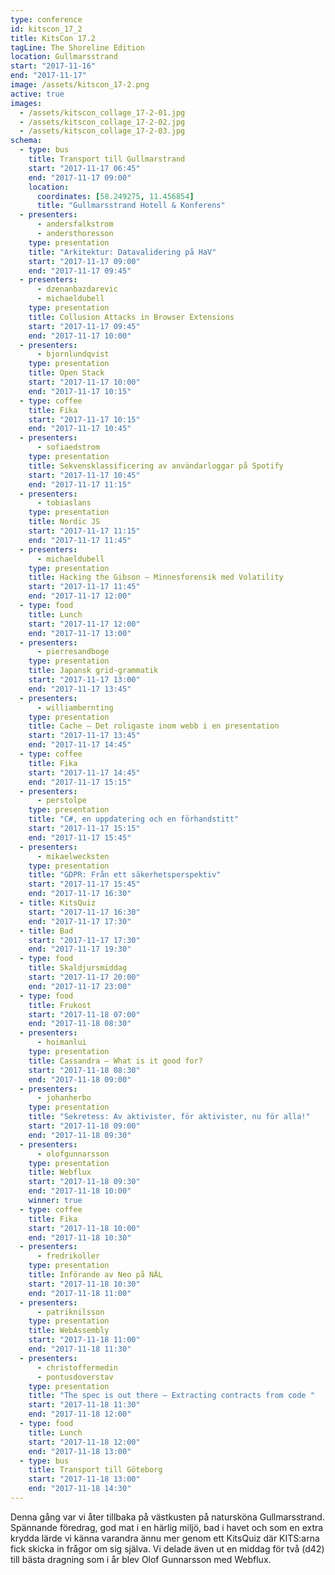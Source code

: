 ```yaml
---
type: conference
id: kitscon_17_2
title: KitsCon 17.2
tagLine: The Shoreline Edition
location: Gullmarsstrand
start: "2017-11-16"
end: "2017-11-17"
image: /assets/kitscon_17-2.png
active: true
images:
  - /assets/kitscon_collage_17-2-01.jpg
  - /assets/kitscon_collage_17-2-02.jpg
  - /assets/kitscon_collage_17-2-03.jpg
schema:
  - type: bus
    title: Transport till Gullmarstrand
    start: "2017-11-17 06:45"
    end: "2017-11-17 09:00"
    location:
      coordinates: [58.249275, 11.456854]
      title: "Gullmarsstrand Hotell & Konferens"
  - presenters:
      - andersfalkstrom
      - andersthoresson
    type: presentation
    title: "Arkitektur: Datavalidering på HaV"
    start: "2017-11-17 09:00"
    end: "2017-11-17 09:45"
  - presenters:
      - dzenanbazdarevic
      - michaeldubell
    type: presentation
    title: Collusion Attacks in Browser Extensions
    start: "2017-11-17 09:45"
    end: "2017-11-17 10:00"
  - presenters:
      - bjornlundqvist
    type: presentation
    title: Open Stack
    start: "2017-11-17 10:00"
    end: "2017-11-17 10:15"
  - type: coffee
    title: Fika
    start: "2017-11-17 10:15"
    end: "2017-11-17 10:45"
  - presenters:
      - sofiaedstrom
    type: presentation
    title: Sekvensklassificering av användarloggar på Spotify
    start: "2017-11-17 10:45"
    end: "2017-11-17 11:15"
  - presenters:
      - tobiaslans
    type: presentation
    title: Nordic JS
    start: "2017-11-17 11:15"
    end: "2017-11-17 11:45"
  - presenters:
      - michaeldubell
    type: presentation
    title: Hacking the Gibson – Minnesforensik med Volatility
    start: "2017-11-17 11:45"
    end: "2017-11-17 12:00"
  - type: food
    title: Lunch
    start: "2017-11-17 12:00"
    end: "2017-11-17 13:00"
  - presenters:
      - pierresandboge
    type: presentation
    title: Japansk grid-grammatik
    start: "2017-11-17 13:00"
    end: "2017-11-17 13:45"
  - presenters:
      - williambernting
    type: presentation
    title: Cache – Det roligaste inom webb i en presentation
    start: "2017-11-17 13:45"
    end: "2017-11-17 14:45"
  - type: coffee
    title: Fika
    start: "2017-11-17 14:45"
    end: "2017-11-17 15:15"
  - presenters:
      - perstolpe
    type: presentation
    title: "C#, en uppdatering och en förhandstitt"
    start: "2017-11-17 15:15"
    end: "2017-11-17 15:45"
  - presenters:
      - mikaelwecksten
    type: presentation
    title: "GDPR: Från ett säkerhetsperspektiv"
    start: "2017-11-17 15:45"
    end: "2017-11-17 16:30"
  - title: KitsQuiz
    start: "2017-11-17 16:30"
    end: "2017-11-17 17:30"
  - title: Bad
    start: "2017-11-17 17:30"
    end: "2017-11-17 19:30"
  - type: food
    title: Skaldjursmiddag
    start: "2017-11-17 20:00"
    end: "2017-11-17 23:00"
  - type: food
    title: Frukost
    start: "2017-11-18 07:00"
    end: "2017-11-18 08:30"
  - presenters:
      - hoimanlui
    type: presentation
    title: Cassandra – What is it good for?
    start: "2017-11-18 08:30"
    end: "2017-11-18 09:00"
  - presenters:
      - johanherbo
    type: presentation
    title: "Sekretess: Av aktivister, för aktivister, nu för alla!"
    start: "2017-11-18 09:00"
    end: "2017-11-18 09:30"
  - presenters:
      - olofgunnarsson
    type: presentation
    title: Webflux
    start: "2017-11-18 09:30"
    end: "2017-11-18 10:00"
    winner: true
  - type: coffee
    title: Fika
    start: "2017-11-18 10:00"
    end: "2017-11-18 10:30"
  - presenters:
      - fredrikoller
    type: presentation
    title: Införande av Neo på NÄL
    start: "2017-11-18 10:30"
    end: "2017-11-18 11:00"
  - presenters:
      - patriknilsson
    type: presentation
    title: WebAssembly
    start: "2017-11-18 11:00"
    end: "2017-11-18 11:30"
  - presenters:
      - christoffermedin
      - pontusdoverstav
    type: presentation
    title: "The spec is out there – Extracting contracts from code "
    start: "2017-11-18 11:30"
    end: "2017-11-18 12:00"
  - type: food
    title: Lunch
    start: "2017-11-18 12:00"
    end: "2017-11-18 13:00"
  - type: bus
    title: Transport till Göteborg
    start: "2017-11-18 13:00"
    end: "2017-11-18 14:30"
---
```


Denna gång var vi åter tillbaka på västkusten på natursköna Gullmarsstrand. Spännande föredrag, god mat i en härlig miljö, bad i havet och som en extra krydda lärde vi känna varandra ännu mer genom ett KitsQuiz där KITS:arna fick skicka in frågor om sig själva. Vi delade även ut en middag för två (d42) till bästa dragning som i år blev Olof Gunnarsson med Webflux.
